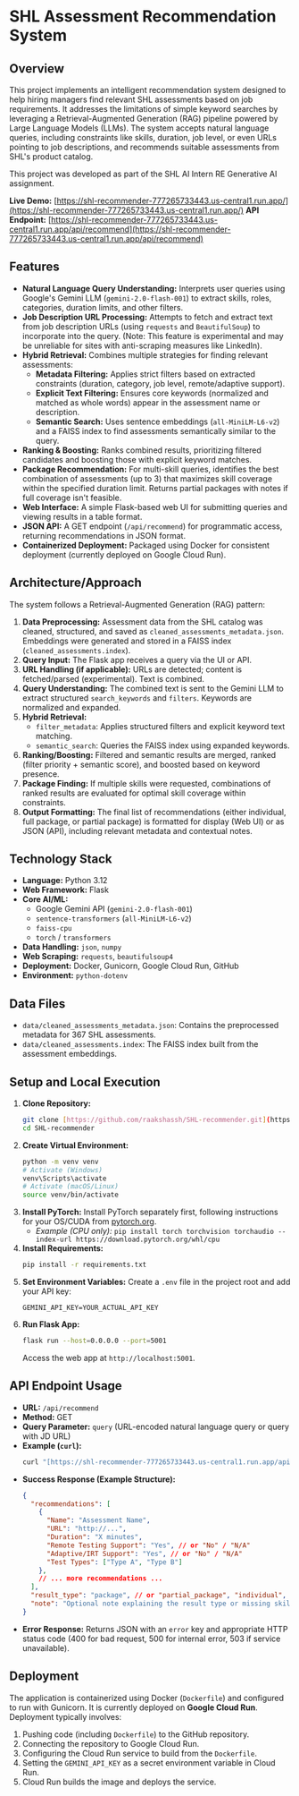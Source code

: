 # SHL Assessment Recommendation System

## Overview

This project implements an intelligent recommendation system designed to help hiring managers find relevant SHL assessments based on job requirements. It addresses the limitations of simple keyword searches by leveraging a Retrieval-Augmented Generation (RAG) pipeline powered by Large Language Models (LLMs). The system accepts natural language queries, including constraints like skills, duration, job level, or even URLs pointing to job descriptions, and recommends suitable assessments from SHL's product catalog.

This project was developed as part of the SHL AI Intern RE Generative AI assignment.

**Live Demo:** [https://shl-recommender-777265733443.us-central1.run.app/](https://shl-recommender-777265733443.us-central1.run.app/)
**API Endpoint:** [https://shl-recommender-777265733443.us-central1.run.app/api/recommend](https://shl-recommender-777265733443.us-central1.run.app/api/recommend)

## Features

* **Natural Language Query Understanding:** Interprets user queries using Google's Gemini LLM (`gemini-2.0-flash-001`) to extract skills, roles, categories, duration limits, and other filters.
* **Job Description URL Processing:** Attempts to fetch and extract text from job description URLs (using `requests` and `BeautifulSoup`) to incorporate into the query. (Note: This feature is experimental and may be unreliable for sites with anti-scraping measures like LinkedIn).
* **Hybrid Retrieval:** Combines multiple strategies for finding relevant assessments:
    * **Metadata Filtering:** Applies strict filters based on extracted constraints (duration, category, job level, remote/adaptive support).
    * **Explicit Text Filtering:** Ensures core keywords (normalized and matched as whole words) appear in the assessment name or description.
    * **Semantic Search:** Uses sentence embeddings (`all-MiniLM-L6-v2`) and a FAISS index to find assessments semantically similar to the query.
* **Ranking & Boosting:** Ranks combined results, prioritizing filtered candidates and boosting those with explicit keyword matches.
* **Package Recommendation:** For multi-skill queries, identifies the best combination of assessments (up to 3) that maximizes skill coverage within the specified duration limit. Returns partial packages with notes if full coverage isn't feasible.
* **Web Interface:** A simple Flask-based web UI for submitting queries and viewing results in a table format.
* **JSON API:** A GET endpoint (`/api/recommend`) for programmatic access, returning recommendations in JSON format.
* **Containerized Deployment:** Packaged using Docker for consistent deployment (currently deployed on Google Cloud Run).

## Architecture/Approach

The system follows a Retrieval-Augmented Generation (RAG) pattern:

1.  **Data Preprocessing:** Assessment data from the SHL catalog was cleaned, structured, and saved as `cleaned_assessments_metadata.json`. Embeddings were generated and stored in a FAISS index (`cleaned_assessments.index`).
2.  **Query Input:** The Flask app receives a query via the UI or API.
3.  **URL Handling (if applicable):** URLs are detected; content is fetched/parsed (experimental). Text is combined.
4.  **Query Understanding:** The combined text is sent to the Gemini LLM to extract structured `search_keywords` and `filters`. Keywords are normalized and expanded.
5.  **Hybrid Retrieval:**
    * `filter_metadata`: Applies structured filters and explicit keyword text matching.
    * `semantic_search`: Queries the FAISS index using expanded keywords.
6.  **Ranking/Boosting:** Filtered and semantic results are merged, ranked (filter priority + semantic score), and boosted based on keyword presence.
7.  **Package Finding:** If multiple skills were requested, combinations of ranked results are evaluated for optimal skill coverage within constraints.
8.  **Output Formatting:** The final list of recommendations (either individual, full package, or partial package) is formatted for display (Web UI) or as JSON (API), including relevant metadata and contextual notes.

## Technology Stack

* **Language:** Python 3.12
* **Web Framework:** Flask
* **Core AI/ML:**
    * Google Gemini API (`gemini-2.0-flash-001`)
    * `sentence-transformers` (`all-MiniLM-L6-v2`)
    * `faiss-cpu`
    * `torch` / `transformers`
* **Data Handling:** `json`, `numpy`
* **Web Scraping:** `requests`, `beautifulsoup4`
* **Deployment:** Docker, Gunicorn, Google Cloud Run, GitHub
* **Environment:** `python-dotenv`

## Data Files

* `data/cleaned_assessments_metadata.json`: Contains the preprocessed metadata for 367 SHL assessments.
* `data/cleaned_assessments.index`: The FAISS index built from the assessment embeddings.

## Setup and Local Execution

1.  **Clone Repository:**
    ```bash
    git clone [https://github.com/raakshassh/SHL-recommender.git](https://github.com/raakshassh/SHL-recommender.git)
    cd SHL-recommender
    ```
2.  **Create Virtual Environment:**
    ```bash
    python -m venv venv
    # Activate (Windows)
    venv\Scripts\activate
    # Activate (macOS/Linux)
    source venv/bin/activate
    ```
3.  **Install PyTorch:** Install PyTorch separately first, following instructions for your OS/CUDA from [pytorch.org](https://pytorch.org/get-started/locally/).
    * *Example (CPU only):* `pip install torch torchvision torchaudio --index-url https://download.pytorch.org/whl/cpu`
4.  **Install Requirements:**
    ```bash
    pip install -r requirements.txt
    ```
5.  **Set Environment Variables:** Create a `.env` file in the project root and add your API key:
    ```env
    GEMINI_API_KEY=YOUR_ACTUAL_API_KEY
    ```
6.  **Run Flask App:**
    ```bash
    flask run --host=0.0.0.0 --port=5001
    ```
    Access the web app at `http://localhost:5001`.

## API Endpoint Usage

* **URL:** `/api/recommend`
* **Method:** GET
* **Query Parameter:** `query` (URL-encoded natural language query or query with JD URL)
* **Example (`curl`):**
    ```bash
    curl "[https://shl-recommender-777265733443.us-central1.run.app/api/recommend?query=Python%2C%20SQL%2C%20JavaScript%20package%20under%2060%20mins](https://www.google.com/search?q=https://shl-recommender-777265733443.us-central1.run.app/api/recommend%3Fquery%3DPython%252C%2520SQL%252C%2520JavaScript%2520package%2520under%252060%2520mins)"
    ```
* **Success Response (Example Structure):**
    ```json
    {
      "recommendations": [
        {
          "Name": "Assessment Name",
          "URL": "http://...",
          "Duration": "X minutes",
          "Remote Testing Support": "Yes", // or "No" / "N/A"
          "Adaptive/IRT Support": "Yes", // or "No" / "N/A"
          "Test Types": ["Type A", "Type B"]
        },
        // ... more recommendations ...
      ],
      "result_type": "package", // or "partial_package", "individual", "none"
      "note": "Optional note explaining the result type or missing skills."
    }
    ```
* **Error Response:** Returns JSON with an `error` key and appropriate HTTP status code (400 for bad request, 500 for internal error, 503 if service unavailable).

## Deployment

The application is containerized using Docker (`Dockerfile`) and configured to run with Gunicorn. It is currently deployed on **Google Cloud Run**. Deployment typically involves:
1.  Pushing code (including `Dockerfile`) to the GitHub repository.
2.  Connecting the repository to Google Cloud Run.
3.  Configuring the Cloud Run service to build from the `Dockerfile`.
4.  Setting the `GEMINI_API_KEY` as a secret environment variable in Cloud Run.
5.  Cloud Run builds the image and deploys the service.

